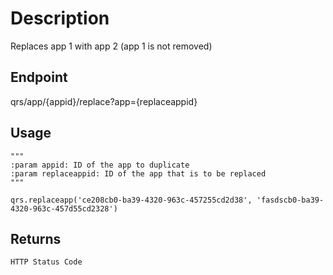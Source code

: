 # Description
Replaces app 1 with app 2 (app 1 is not removed)

## Endpoint
qrs/app/{appid}/replace?app={replaceappid}

## Usage
```
"""
:param appid: ID of the app to duplicate
:param replaceappid: ID of the app that is to be replaced
"""

qrs.replaceapp('ce208cb0-ba39-4320-963c-457255cd2d38', 'fasdscb0-ba39-4320-963c-457d55cd2328')
```
## Returns
```
HTTP Status Code
```
